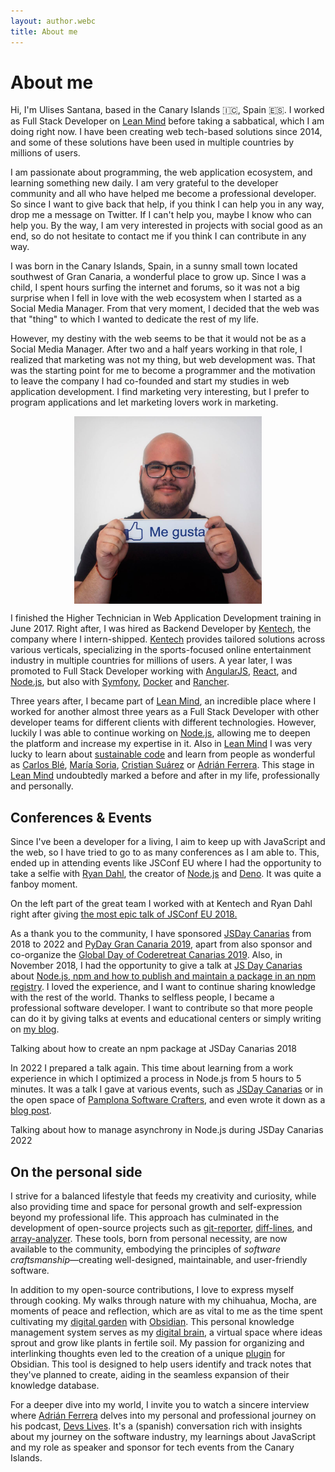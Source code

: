 ```yaml
---
layout: author.webc
title: About me
---
```


# About me

<tldr-section>

Hi, I'm Ulises Santana, based in the Canary Islands 🇮🇨, Spain 🇪🇸. I worked as Full Stack Developer on [Lean Mind](https://leanmind.es) before taking a sabbatical, which I am doing right now. I have been creating web tech-based solutions since 2014, and some of these solutions have been used in multiple countries by millions of users.

I am passionate about programming, the web application ecosystem, and learning something new daily. I am very grateful to the developer community and all who have helped me become a professional developer. So since I want to give back that help, if you think I can help you in any way, drop me a message on Twitter. If I can't help you, maybe I know who can help you. By the way, I am very interested in projects with social good as an end, so do not hesitate to contact me if you think I can contribute in any way.

</tldr-section>

I was born in the Canary Islands, Spain, in a sunny small town located southwest of Gran Canaria, a wonderful place to grow up. Since I was a child, I spent hours surfing the internet and forums, so it was not a big surprise when I fell in love with the web ecosystem when I started as a Social Media Manager. From that very moment, I decided that the web was that "thing" to which I wanted to dedicate the rest of my life.

However, my destiny with the web seems to be that it would not be as a Social Media Manager. After two and a half years working in that role, I realized that marketing was not my thing, but web development was. That was the starting point for me to become a programmer and the motivation to leave the company I had co-founded and start my studies in web application development. I find marketing very interesting, but I prefer to program applications and let marketing lovers work in marketing.

<img src="/assets/about/uli-social-media.jpg" 
  alt="Ulises in his time as Social Media Manager" 
  style="display: block;max-width:300px;margin: 0 auto;"/>

I finished the Higher Technician in Web Application Development training in June 2017. Right after, I was hired as Backend Developer by [Kentech](https://kentech-sp.com), the company where I intern-shipped. [Kentech](https://kentech-sp.com) provides tailored solutions across various verticals, specializing in the sports-focused online entertainment industry in multiple countries for millions of users. A year later, I was promoted to Full Stack Developer working with [AngularJS](https://angularjs.org), [React](https://reactjs.org), and [Node.js](https://nodejs.org), but also with [Symfony](https://symfony.com/), [Docker](https://www.docker.com) and [Rancher](https://rancher.com).

Three years after, I became part of [Lean Mind](https://leanmind.es), an incredible place where I worked for another almost three years as a Full Stack Developer with other developer teams for different clients with different technologies. However, luckily I was able to continue working on [Node.js](https://nodejs.org), allowing me to deepen the platform and increase my expertise in it. Also in [Lean Mind](https://leanmind.es) I was very lucky to learn about [sustainable code](https://savvily.es/libros/codigo-sostenible/) and learn from people as wonderful as [ Carlos Blé](https://www.carlosble.com/), [María Soria](https://mariasoria.dev/), [Cristian Suárez](https://criskrus.com/) or [Adrián Ferrera](https://adrianferrera.com). This stage in [Lean Mind](https://leanmind.es) undoubtedly marked a before and after in my life, professionally and personally.

## Conferences & Events

Since I've been a developer for a living, I aim to keep up with JavaScript and the web, so I have tried to go to as many conferences as I am able to. This, ended up in attending events like JSConf EU where I had the opportunity to take a selfie with [Ryan Dahl](https://tinyclouds.org/), the creator of [Node.js](https://nodejs.org ) and [Deno](https://deno.land). It was quite a fanboy moment.

<img-caption src="/assets/about/dahl.jpg" alt="At JSConf 2018 with Ryan Dahl">
On the left part of the great team I worked with at Kentech and Ryan Dahl right after giving <a href="https://www.youtube.com/watch?v=M3BM9TB-8yA" >the most epic talk of JSConf EU 2018.</a>
</img-caption>

As a thank you to the community, I have sponsored [JSDay Canarias](https://jsdaycanarias.com) from 2018 to 2022 and [PyDay Gran Canaria 2019](https://pythoncanarias.es/events/pydaygc19), apart from also sponsor and co-organize the [Global Day of Coderetreat Canarias 2019](https://twitter.com/GDCR_Canarias). Also, in November 2018, I had the opportunity to give a talk at [JS Day Canarias](https://2018.jsdaycanarias.com) about [Node.js, npm and how to publish and maintain a package in an npm registry]( https://www.youtube.com/watch?v=Joqdb-oZjC8). I loved the experience, and I want to continue sharing knowledge with the rest of the world. Thanks to selfless people, I became a professional software developer. I want to contribute so that more people can do it by giving talks at events and educational centers or simply writing on [my blog](/blog).

<img-caption src="/assets/about/jsdaycanarias2018.jpg" alt="Photo of Ulises giving a talk at JSDay Canarias 2018">
Talking about how to create an npm package at JSDay Canarias 2018
</img-caption>

In 2022 I prepared a talk again. This time about learning from a work experience in which I optimized a process in Node.js from 5 hours to 5 minutes. It was a talk I gave at various events, such as [JSDay Canarias](https://youtu.be/V4sXNlzJIy8) or in the open space of [Pamplona Software Crafters](https://www.youtube.com/watch?v=iJp7iqjWlr8), and even wrote it down as a [blog post](blog/2022/how-i-took-a-node.js-process-from-5-hours-to-5-minutes).

<img-caption src="/assets/about/jsdaycanarias2022.jpeg" alt="Photo of Ulises giving a talk at JSDay Canarias 2022">
Talking about how to manage asynchrony in Node.js during JSDay Canarias 2022
</img-caption>

## On the personal side
I strive for a balanced lifestyle that feeds my creativity and curiosity, while also providing time and space for personal growth and self-expression beyond my professional life. This approach has culminated in the development of open-source projects such as [git-reporter](https://www.npmjs.com/package/git-reporter), [diff-lines](https://www.npmjs.com/package/@ulisesantana/diff-lines), and [array-analyzer](https://ulisesantana.github.io/array-analyzer/). These tools, born from personal necessity, are now available to the community, embodying the principles of *software craftsmanship*—creating well-designed, maintainable, and user-friendly software.

In addition to my open-source contributions, I love to express myself through cooking. My walks through nature with my chihuahua, Mocha, are moments of peace and reflection, which are as vital to me as the time spent cultivating my [digital garden](https://maggieappleton.com/garden-history) with [Obsidian](https://obsidian.md/). This personal knowledge management system serves as my [digital brain](https://maggieappleton.com/basb), a virtual space where ideas sprout and grow like plants in fertile soil. My passion for organizing and interlinking thoughts even led to the creation of a unique [plugin](https://github.com/ulisesantana/obsidian-pending-notes) for Obsidian. This tool is designed to help users identify and track notes that they've planned to create, aiding in the seamless expansion of their knowledge database.

For a deeper dive into my world, I invite you to watch a sincere interview where [Adrián Ferrera](https://adrianferrera.com) delves into my personal and professional journey on his podcast, [Devs Lives](https://www.youtube.com/channel/UC8hcSq8ZoFG8hZrZ8XFC7Qw). It's a (spanish) conversation rich with insights about my journey on the software industry, my learnings about JavaScript and my role as speaker and sponsor for tech events from the Canary Islands.

<youtube-video video-id="T9Frov6wS7U"></youtube-video>
